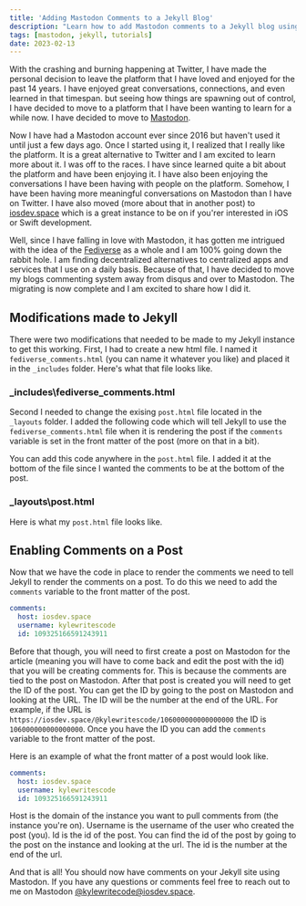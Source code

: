 ```yaml
---
title: 'Adding Mastodon Comments to a Jekyll Blog'
description: "Learn how to add Mastodon comments to a Jekyll blog using the Jekyll Comments plugin."
tags: [mastodon, jekyll, tutorials]
date: 2023-02-13
---
```


With the crashing and burning happening at Twitter, I have made the personal decision to leave the platform that I have loved and enjoyed for the past 14 years. I have enjoyed great conversations, connections, and even learned in that timespan. but seeing how things are spawning out of control, I have decided to move to a platform that I have been wanting to learn for a while now. I have decided to move to [Mastodon](https://iosdev.space/@kylewritescode).

Now I have had a Mastodon account ever since 2016 but haven't used it until just a few days ago. Once I started using it, I realized that I really like the platform. It is a great alternative to Twitter and I am excited to learn more about it. I was off to the races. I have since learned quite a bit about the platform and have been enjoying it. I have also been enjoying the conversations I have been having with people on the platform. Somehow, I have been having more meaningful conversations on Mastodon than I have on Twitter. I have also moved (more about that in another post) to [iosdev.space](https://iosdev.space) which is a great instance to be on if you'rer interested in iOS or Swift development.

Well, since I have falling in love with Mastodon, it has gotten me intrigued with the idea of the [Fediverse](https://en.wikipedia.org/wiki/Fediverse) as a whole and I am 100% going down the rabbit hole. I am finding decentralized alternatives to centralized apps and services that I use on a daily basis. Because of that, I have decided to move my blogs commenting system away from disqus and over to Mastodon. The migrating is now complete and I am excited to share how I did it.

## Modifications made to Jekyll

There were two modifications that needed to be made to my Jekyll instance to get this working. First, I had to create a new html file. I named it ```fediverse_comments.html``` (you can name it whatever you like) and placed it in the ```_includes``` folder. Here's what that file looks like.

### \_includes\fediverse_comments.html

<script src="https://gist.github.com/kylereddoch/dabd00a4baa97ffa36ae40af4b91fd59.js"></script>

Second I needed to change the exising ```post.html``` file located in the ```_layouts``` folder. I added the following code which will tell Jekyll to use the ```fediverse_comments.html``` file when it is rendering the post if the ```comments``` variable is set in the front matter of the post (more on that in a bit).

You can add this code anywhere in the ```post.html``` file. I added it at the bottom of the file since I wanted the comments to be at the bottom of the post.

<script src="https://gist.github.com/kylereddoch/bafea27fd3ae9f0fd49b83a0c6f24118.js"></script>

### \_layouts\post.html

Here is what my ```post.html``` file looks like.

<script src="https://gist.github.com/kylereddoch/509fe375a32a514708e30a97fc89ff8a.js"></script>

## Enabling Comments on a Post

Now that we have the code in place to render the comments we need to tell Jekyll to render the comments on a post. To do this we need to add the ```comments``` variable to the front matter of the post.

```yaml
comments:
  host: iosdev.space
  username: kylewritescode
  id: 109325166591243911
```

Before that though, you will need to first create a post on Mastodon for the article (meaning you will have to come back and edit the post with the id) that you will be creating comments for. This is because the comments are tied to the post on Mastodon. After that post is created you will need to get the ID of the post. You can get the ID by going to the post on Mastodon and looking at the URL. The ID will be the number at the end of the URL. For example, if the URL is ```https://iosdev.space/@kylewritescode/106000000000000000``` the ID is ```106000000000000000```. Once you have the ID you can add the ```comments``` variable to the front matter of the post.

Here is an example of what the front matter of a post would look like.

``` yaml
comments:
  host: iosdev.space
  username: kylewritescode 
  id: 109325166591243911  
```

Host is the domain of the instance you want to pull comments from (the instance you're on). Username is the username of the user who created the post (you). Id is the id of the post. You can find the id of the post by going to the post on the instance and looking at the url. The id is the number at the end of the url.

And that is all! You should now have comments on your Jekyll site using Mastodon. If you have any questions or comments feel free to reach out to me on Mastodon [@kylewritecode@iosdev.space](https://iosdev.space/@kylewritescode).
